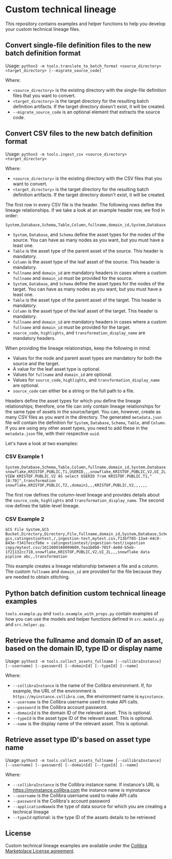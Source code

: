 # Custom technical lineage

This repository contains examples and helper functions to help you develop your custom technical lineage files.

## Convert single-file definition files to the new batch definition format

Usage:
```python3 -m tools.translate_to_batch_format <source_directory> <target_directory> [--migrate_source_code]```

Where:
 * `<source_directory>` is the existing directory with the single-file definition files that you want to convert.
 * `<target_directory>` is the target directory for the resulting batch definition artifacts. If the target directory doesn't exist, it will be created.
 * `--migrate_source_code` is an optional element that extracts the source code.


## Convert CSV files to the new batch definition format

Usage:
```python3 -m tools.ingest_csv <source_directory> <target_directory>```

Where:
 * `<source_directory>` is the existing directory with the CSV files that you want to convert.
 * `<target_directory>` is the target directory for the resulting batch definition artifacts. If the target directory doesn't exist, it will be created.

The first row in every CSV file is the header. The following rows define the lineage relationships. If we take a look at an example header row, we find in order:
```csv
System,Database,Schema,Table,Column,fullname,domain_id,System,Database,Schema,Table,Column,fullname,domain_id,source_code,highlights,transformation_display_name
```
 * `System`, `Database`, and `Schema` define the asset types for the nodes of the source. You can have as many nodes as you want, but you must have a least one.
 * `Table` is the asset type of the parent asset of the source. This header is mandatory.
 * `Column` is the asset type of the leaf asset of the source. This header is mandatory.
 * `fullname` and `domain_id` are mandatory headers in cases where a custom `fullname` and `domain_id` must be provided for the source.
 * `System`, `Database`, and `Schema` define the asset types for the nodes of the target. You can have as many nodes as you want, but you must have a least one.
 * `Table` is the asset type of the parent asset of the target. This header is mandatory.
 * `Column` is the asset type of the leaf asset of the target. This header is mandatory.
 * `fullname` and `domain_id` are mandatory headers in cases where a custom `fullname` and `domain_id` must be provided for the target.
 * `source_code`, `highlights`, and `transformation_display_name` are mandatory headers.

 When providing the lineage relationships, keep the following in mind:

 * Values for the node and parent asset types are mandatory for both the source and the target.
 * A value for the leaf asset type is optional.
 * Values for `fullname` and `domain_id` are optional.
 * Values for `source_code`, `highlights`, and `transformation_display_name` are optional.
 * `source_code` can either be a string or the full path to a file.

Headers define the asset types for which you define the lineage relationships; therefore, one file can only contain lineage relationships for the same type of assets in the source/target. You can, however, create as many CSV files as you want in the directory. The generated `metadata.json` file will contain the definition for `System`, `Database`, `Schema`, `Table`, and `Column`. If you are using any other asset types, you need to add these in the `metadata.json` file, with their respective `uuid`.
 
Let's have a look at two examples:

### CSV Example 1

 ```
 System,Database,Schema,Table,Column,fullname,domain_id,System,Database,Schema,Table,Column,fullname,domain_id,source_code,highlights,transformation_display_name
snowflake,KRISTOF,PUBLIC,T1,USERID,,,snowflake,KRISTOF,PUBLIC,V2,UI_2L,,,CREATE VIEW KRISTOF.PUBLIC.V2 AS select USERID from KRISTOF.PUBLIC.T1,"[0:70]",transformation
snowflake,KRISTOF,PUBLIC,T2,,domain1,,,KRISTOF,PUBLIC,V2,,,,,,
 ```

The first row defines the column-level lineage and provides details about the `source_code`, `highlights` and `transformation_display_name`. The second row defines the table-level lineage.

 ### CSV Example 2

 ```
GCS File System,GCS Bucket,Directory,Directory,File,fullname,domain_id,System,Database,Schema,Table,Column,fullname,domain_id,source_code,highlights,transformation_display_name
gcs,catingestiontest,/,ingestion-test,mytest.csv,f13bf705-13a4-44c9-843e-f341feccfb6e > catingestiontest/ingestion-test/ingestion copy/mytest.csv/1611609340099809,fea1b0b0-705f-4e0d-b5eb-1f21132cc718,snowflake,KRISTOF,PUBLIC,V2,UI_2L,,,snowflake data pipline abc,,transformation
 ```

This example creates a lineage relationship between a file and a column. The custom `fullname` and `domain_id` are provided for the file because they are needed to obtain stitching.

## Python batch definition custom technical lineage examples

`tools.example.py` and `tools.example_with_props.py` contain examples of how you can use the models and helper functions defined in `src.models.py` and `src.helper.py`.

## Retrieve the fullname and domain ID of an asset, based on the domain ID, type ID or display name

Usage: 
```python3 -m tools.collect_assets_fullname [--collibraInstance] [--username] [--password] [--domainId] [--typeId] [--name]```

Where:
* `--collibraInstance` is the name of the Collibra environment. If, for example, the URL of the environment is `https://myinstance.collibra.com`, the environment name is `myinstance`.
* `--username` is the Collibra username used to make API calls.
* `--password` is the Collibra account password.
* `--domainId` is the domain ID of the relevant asset. This is optional.
* `--typeId` is the asset type ID of the relevant asset. This is optional.
* `--name` is the display name of the relevant asset. This is optional.

## Retrieve asset type ID's based on asset type name 

Usage: 
```python3 -m tools.collect_assets_fullname [--collibraInstance] [--username] [--password] [--domainId] [--typeId] [--name]```

Where:
* `--collibraInstance` is the Collibra instance name. If instance's URL is https://myinstance.collibra.com the instance name is myinstance
* `--username` is the Collibra username used to make API calls
* `--password` is the Collibra's account password
* `--applicationName`is the type of data source for which you are creating a technical lineage
* `--typeId` optional: is the type ID of the assets details to be retrieved


## License

Custom technical lineage examples are available under the [Collibra Marketplace License agreement](https://www.collibra.com/us/en/legal/documents/collibra-marketplace-license-agreement).
